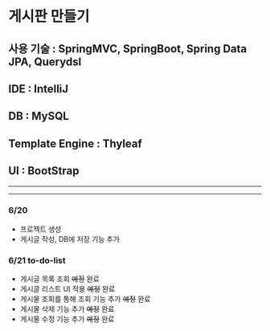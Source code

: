 # 게시판 만들기
## 사용 기술 : SpringMVC, SpringBoot, Spring Data JPA, Querydsl
## IDE : IntelliJ
## DB : MySQL
## Template Engine : Thyleaf
## UI : BootStrap

-----------------------------------
----------------------------------
### 6/20
* 프로젝트 생성
* 게시글 작성, DB에 저장 기능 추가

### 6/21 to-do-list
* 게시글 목록 조회 ~~예정~~ 완료
* 게시글 리스트 UI 적용 ~~예정~~ 완료
* 게시물 조회를 통해 조회 기능 추가 ~~예정~~ 완료
* 게시물 삭제 기능 추가 ~~예정~~ 완료
* 게시물 수정 기능 추가 ~~예정~~ 완료

